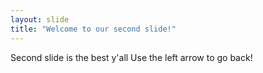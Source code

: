 ```yaml
---
layout: slide
title: "Welcome to our second slide!"
---
```

Second slide is the best y'all
Use the left arrow to go back!

